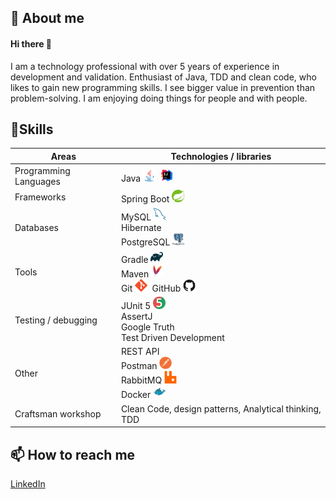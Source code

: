 

## 🔭 About me

#### Hi there 👋
I am a technology professional with over 5 years of
experience in development and validation. Enthusiast
of Java, TDD and clean code, who likes to gain new
programming skills. I see bigger value in prevention
than problem-solving. I am enjoying doing things for
people and with people.

## 🔨Skills
| Areas                 | Technologies / libraries                                                                                                                                                                                                                                                                                                                                                                                                                                                                                                                                                                                                             |
|-----------------------|--------------------------------------------------------------------------------------------------------------------------------------------------------------------------------------------------------------------------------------------------------------------------------------------------------------------------------------------------------------------------------------------------------------------------------------------------------------------------------------------------------------------------------------------------------------------------------------------------------------------------------------|
| Programming Languages | Java <img src="https://github.com/devicons/devicon/blob/master/icons/java/java-original.svg" title="Java" alt="Java" width="20" height="20"/>&nbsp; <img src="https://github.com/devicons/devicon/blob/master/icons/intellij/intellij-original.svg" title="Intellij" alt="Intellij" width="20" height="20"/>&nbsp;                                                                                                                                                                                                                                                                                                                   |
| Frameworks            | Spring Boot <img src="https://github.com/devicons/devicon/blob/master/icons/spring/spring-original.svg" title="Spring" alt="Spring" width="20" height="20"/>&nbsp;                                                                                                                                                                                                                                                                                                                                                                                                                                                                   |
| Databases             | MySQL <img src="https://github.com/devicons/devicon/blob/master/icons/mysql/mysql-original.svg" title="MySQL"  alt="MySQL" width="20" height="20"/>&nbsp; </br> Hibernate  </br> PostgreSQL <img src="https://github.com/devicons/devicon/blob/master/icons/postgresql/postgresql-original-wordmark.svg" title="PostgreSQL" alt="PostgreSQL" width="20" height="20"/>&nbsp;                                                                                                                                                                                                                                                          |
| Tools                 | Gradle <img src="https://github.com/devicons/devicon/blob/master/icons/gradle/gradle-original.svg" title="gradle" alt="" width="20" height="20"/>&nbsp; </br> Maven <img src="https://github.com/devicons/devicon/blob/master/icons/maven/maven-original.svg" title="maven" alt="" width="20" height="20"/>&nbsp; </br> Git <img src="https://github.com/devicons/devicon/blob/master/icons/git/git-original.svg" title="GIT" alt="Git" width="20" height="20"/>&nbsp; GitHub <img src="https://github.com/devicons/devicon/blob/master/icons/github/github-original.svg" title="GitHub" alt="" width="20" height="20"/>&nbsp; </br> |
| Testing / debugging   | JUnit 5 <img src="https://github.com/devicons/devicon/blob/master/icons/junit/junit-original.svg" title="jUnit" alt="" width="20" height="20"/>&nbsp; </br> AssertJ </br> Google Truth  </br> Test Driven Development                                                                                                                                                                                                                                                                                                                                                                                                                |
| Other                 | REST API </br>   Postman <img src="https://github.com/devicons/devicon/blob/master/icons/postman/postman-original.svg" title="Postman" alt="" width="20" height="20"/>&nbsp; </br> RabbitMQ <img src="https://github.com/devicons/devicon/blob/master/icons/rabbitmq/rabbitmq-original.svg" title="rabbitMQ" alt="" width="20" height="20"/>&nbsp;  </br> Docker <img src="https://github.com/devicons/devicon/blob/master/icons/docker/docker-original.svg" title="docker" alt="" width="20" height="20"/>&nbsp;                                                                                                                    |
| Craftsman workshop    | Clean Code, design patterns, Analytical thinking, TDD                                                                                                                                                                                                                                                                                                                                                                                                                                                                                                                                                                                |


## 📫 How to reach me
[LinkedIn](https://www.linkedin.com/in/joanna-szczesna/)